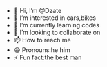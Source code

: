 - 👋 Hi, I’m @Dzate
- 👀 I’m interested in cars,bikes
- 🌱 I’m currently learning codes
- 💞️ I’m looking to collaborate on 
- 📫 How to reach me
- 😄 Pronouns:he him
- ⚡ Fun fact:the best man

<!---
Dzate/Dzate is a ✨ special ✨ repository because its `README.md` (this file) appears on your GitHub profile.
You can click the Preview link to take a look at your changes.
--->
